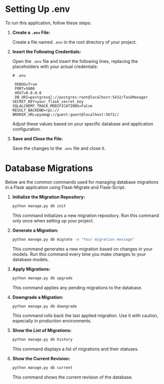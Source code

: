 # Setting Up .env

To run this application, follow these steps:

1. **Create a `.env` File:**

   Create a file named `.env` in the root directory of your project.

2. **Insert the Following Credentials:**

   Open the `.env` file and insert the following lines, replacing the placeholders with your actual credentials:

   ```env
   # .env

	DEBUG=True
	PORT=5000
	HOST=0.0.0.0
	DB_URI=postgresql://postgres:root@localhost:5432/TaskManager
   SECRET_KEY=your_flask_secret_key
   SQLALCHEMY_TRACK_MODIFICATIONS=False
   RESULT_BACKEND=rpc://
   BROKER_URL=pyamqp://guest:guest@localhost:5672//
   ```

   Adjust these values based on your specific database and application configuration.

3. **Save and Close the File:**

   Save the changes to the `.env` file and close it.



# Database Migrations

Below are the common commands used for managing database migrations in a Flask application using Flask-Migrate and Flask-Script.

1. **Initialize the Migration Repository:**
   ```bash
   python manage.py db init
   ```

   This command initializes a new migration repository. Run this command only once when setting up your project.

2. **Generate a Migration:**
   ```bash
   python manage.py db migrate -m "Your migration message"
   ```

   This command generates a new migration based on changes in your models. Run this command every time you make changes to your database models.

3. **Apply Migrations:**
   ```bash
   python manage.py db upgrade
   ```

   This command applies any pending migrations to the database.

4. **Downgrade a Migration:**
   ```bash
   python manage.py db downgrade
   ```

   This command rolls back the last applied migration. Use it with caution, especially in production environments.

5. **Show the List of Migrations:**
   ```bash
   python manage.py db history
   ```

   This command displays a list of migrations and their statuses.

6. **Show the Current Revision:**
   ```bash
   python manage.py db current
   ```

   This command shows the current revision of the database.


